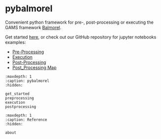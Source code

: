 # pybalmorel
Convenient python framework for pre-, post-processing or executing the GAMS framework [Balmorel](https://balmorelcommunity.github.io/Balmorel).

Get started [here](get_started.md), or check out our GitHub repository for jupyter notebooks examples:
- [Pre-Processing](https://github.com/Mathias157/pybalmorel/blob/master/examples/PreProcessing.ipynb)
- [Execution](https://github.com/Mathias157/pybalmorel/blob/master/examples/Execution.ipynb)
- [Post-Processing](https://github.com/Mathias157/pybalmorel/blob/master/examples/PostProcessing.ipynb)
- [Post_Processing Map](https://github.com/Mathias157/pybalmorel/blob/master/examples/PostProcessing_map.ipynb)


```{toctree}
:maxdepth: 1
:caption: pybalmorel
:hidden:

get_started
preprocessing
execution
postprocessing
```

```{toctree}
:maxdepth: 1
:caption: Reference
:hidden:

about
```